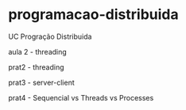 # programacao-distribuida
UC Progração Distribuida

aula 2 - threading

prat2  - threading

prat3  - server-client

prat4  - Sequencial vs Threads vs Processes
